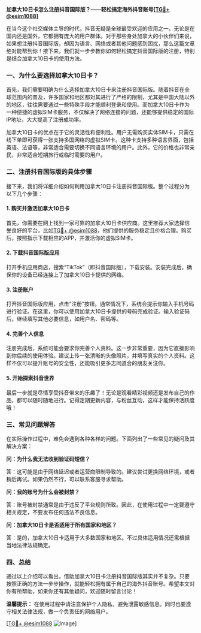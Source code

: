 **加拿大10日卡怎么注册抖音国际版？——轻松搞定海外抖音账号[[TG💪+ @esim1088](https://t.me/s/esim1088)]**

在当今这个社交媒体主导的时代，抖音无疑是全球最受欢迎的应用之一。无论是在国内还是国外，它都拥有庞大的用户群体。对于那些身处加拿大的小伙伴们来说，如果想注册抖音国际版，却因为语言、网络或者其他问题感到困扰，那么这篇文章绝对能帮到你！接下来，我们就一步步教你如何轻松搞定抖音国际版的注册，特别是结合加拿大10日卡的使用方法。

### 一、为什么要选择加拿大10日卡？

首先，我们需要明确为什么选择加拿大10日卡来注册抖音国际版。随着抖音在全球范围内的普及，许多国家和地区都对其进行了严格的限制，尤其是中国大陆以外的地区，往往需要通过一些特殊手段才能顺利登录和使用。而加拿大10日卡作为一种便捷的虚拟SIM卡服务，不仅解决了网络连接的问题，还能够提供稳定的国际IP地址，大大提高了注册成功率。

加拿大10日卡的优点在于它的灵活性和便利性。用户无需购买实体SIM卡，只需在线下单即可获得一张支持多国网络的虚拟SIM卡。这种卡支持多种语言界面，包括英语、法语等，非常适合需要切换不同语言环境的用户。此外，它的价格也非常亲民，非常适合短期旅行或临时需要的用户。

### 二、注册抖音国际版的具体步骤

接下来，我们将详细介绍如何利用加拿大10日卡注册抖音国际版。整个过程分为以下几个步骤：

#### 1. 购买并激活加拿大10日卡

首先，你需要在网上找到一家可靠的加拿大10日卡供应商。这里推荐大家选择信誉良好的平台，比如[TG💪+ @esim1088](https://t.me/s/esim1088)，他们提供的服务稳定且价格合理。购买后，按照指示下载相应的APP，并激活你的虚拟SIM卡。

#### 2. 下载抖音国际版应用

打开手机应用商店，搜索“TikTok”（即抖音国际版），下载安装。安装完成后，确保你的设备已经连接上了加拿大10日卡提供的网络。

#### 3. 注册账户

打开抖音国际版应用，点击“注册”按钮。通常情况下，系统会提示你输入手机号码进行验证。在这里，你可以使用加拿大10日卡提供的号码完成验证。输入验证码后，继续填写其他必要信息，如用户名、密码等。

#### 4. 完善个人信息

注册完成后，系统可能会要求你完善个人资料。这一步非常重要，因为它直接影响到你后续的使用体验。建议上传一张清晰的头像照片，并填写真实的个人资料。这样不仅可以提升账号的安全性，还能吸引更多志同道合的朋友关注你。

#### 5. 开始探索抖音世界

最后一步就是尽情享受抖音带来的乐趣了！无论是观看精彩视频还是发布自己的作品，都可以随时随地进行。记得定期更新内容，与粉丝互动，这样才能保持活跃度哦！

### 三、常见问题解答

在实际操作过程中，难免会遇到各种各样的问题。下面列出了一些常见的疑问及其解决方案：

**问：为什么我无法收到验证码短信？**

答：这可能是由于网络延迟或者运营商限制导致的。建议尝试更换网络环境，或者稍后再试。如果仍然不行，可以联系客服寻求帮助。

**问：我的账号为什么会被封禁？**

答：账号被封禁通常是由于违反了平台规则所致。因此，在使用过程中一定要遵守相关规定，不要发布任何违法不良信息。

**问：加拿大10日卡是否适用于所有国家和地区？**

答：是的，加拿大10日卡适用于大多数国家和地区。不过具体适用情况还需根据当地法律法规确定。

### 四、总结

通过以上介绍可以看出，借助加拿大10日卡注册抖音国际版其实并不复杂。只要按照正确的方法一步步操作，就能轻松拥有属于自己的海外抖音账号。希望本文对你有所帮助，如果你还有其他疑问，欢迎随时留言讨论！

**温馨提示：** 在使用过程中请注意保护个人隐私，避免泄露敏感信息。同时也要遵守相关法律法规，做一个负责任的网络用户。

[[TG💪+ @esim1088](https://t.me/s/esim1088) ![Image](https://i.postimg.cc/4NQfJmqS/Snipaste-2025-05-13-00-14-12.png)]